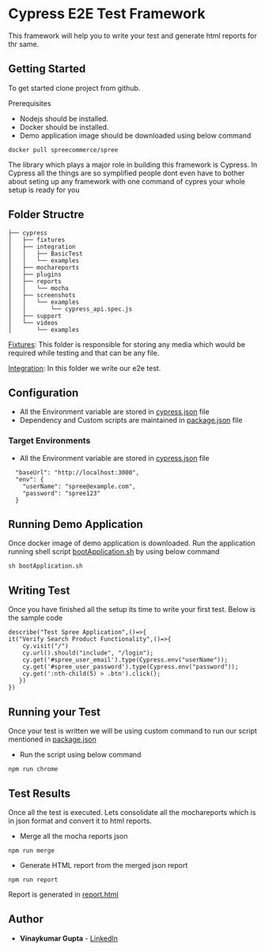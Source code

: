 # Cypress E2E Test  Framework

This framework will help you to write your test and generate html reports for thr same.
## Getting Started

To get started clone project from github. 

Prerequisites

* Nodejs should be installed.
* Docker should be installed.
* Demo application image should be downloaded using below command
```
docker pull spreecommerce/spree
```

The library which plays a major role in building this framework is Cypress. In Cypress all the things are so symplified people dont even have to bother about seting up any framework with one command of cypres your whole setup is ready for you

## Folder Structre

```
├── cypress
│   ├── fixtures
│   ├── integration
│   │   ├── BasicTest
│   │   └── examples
│   ├── mochareports
│   ├── plugins
│   ├── reports
│   │   └── mocha
│   ├── screenshots
│   │   └── examples
│   │       └── cypress_api.spec.js
│   ├── support
│   └── videos
│       └── examples

```
[Fixtures](https://github.com/vinaygupta2050/e2eCypressFramework/tree/master/cypress/fixtures): This folder is responsible for storing any media which would be required while testing and that can be any file.

[Integration](https://github.com/vinaygupta2050/e2eCypressFramework/tree/master/cypress/integration): In this folder we write our e2e test.

## Configuration

* All the Environment variable are stored in [cypress.json](https://github.com/vinaygupta2050/e2eCypressFramework/cypress.json) file
* Dependency and Custom scripts are maintained in [package.json](https://github.com/vinaygupta2050/e2eCypressFramework/package.json) file

### Target Environments
* All the Environment variable are stored in [cypress.json](https://github.com/vinaygupta2050/e2eCypressFramework/cypress.json) file
```
  "baseUrl": "http://localhost:3000",
  "env": {
    "userName": "spree@example.com",
    "password": "spree123"
  }
```
## Running Demo Application

Once docker image of demo application is downloaded. Run the application running shell script [bootApplication.sh](https://github.com/vinaygupta2050/e2eCypressFramework/bootApplication.sh) by using below command
```
sh bootApplication.sh
```
## Writing Test

Once you have finished all the setup its time to write your first test. Below is the sample code
```
describe("Test Spree Application",()=>{ 
it("Verify Search Product Functionality",()=>{
    cy.visit("/")
    cy.url().should("include", "/login");
    cy.get('#spree_user_email').type(Cypress.env("userName"));
    cy.get('#spree_user_password').type(Cypress.env("password"));
    cy.get(':nth-child(5) > .btn').click();
   })
})
```

## Running your Test

Once your test is written we will be using custom command to run our script mentioned in [package.json](https://github.com/vinaygupta2050/e2eCypressFramework/package.json)

* Run the script using below command
```
npm run chrome
```
## Test Results

Once all the test is executed. Lets consolidate all the mochareports which is in json format and convert it to html reports.
* Merge all the mocha reports json
```
npm run merge
```
* Generate HTML report from the merged json report
```
npm run report
```
Report is generated in [report.html](https://github.com/vinaygupta2050/e2eCypressFramework/report.html)
## Author

* **Vinaykumar Gupta** - [LinkedIn](https://in.linkedin.com/in/vinaygupta2050)
